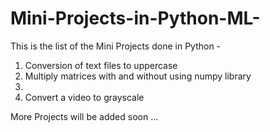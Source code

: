 # Mini-Projects-in-Python-ML-
This is the list of the Mini Projects done in Python -
1) Conversion of text files to uppercase
2) Multiply matrices with and without using numpy library
3)
4) Convert a video to grayscale


More Projects will be added soon ...
